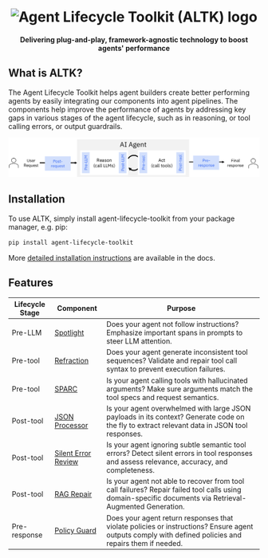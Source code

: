 <h1 align="center" >
    <img alt="Agent Lifecycle Toolkit (ALTK) logo" src="assets/logo.png" height="120">
</h1>

<h4 align="center">Delivering plug-and-play, framework-agnostic technology to boost agents' performance</h4>

## What is ALTK?
The Agent Lifecycle Toolkit helps agent builders create better performing agents by easily integrating our components into agent pipelines. The components help improve the performance of agents by addressing key gaps in various stages of the agent lifecycle, such as in reasoning, or tool calling errors, or output guardrails.

![lifecycle.png](assets/lifecycle.png)


## Installation
To use ALTK, simply install agent-lifecycle-toolkit from your package manager, e.g. pip:

```bash
pip install agent-lifecycle-toolkit
```

More [detailed installation instructions](./getting_started.md) are available in the docs.


## Features

| Lifecycle Stage | Component                                                              | Purpose |
|-----------------|------------------------------------------------------------------------|------------------------------------------------------------------------------------------------------------------------------------------------------------------------------------------------------------------------------------------------------|
| Pre-LLM         | [Spotlight](https://github.com/AgentToolkit/agent-lifecycle-toolkit/blob/main/altk/spotlight_toolkit)                                    | Does your agent not follow instructions? Emphasize important spans in prompts to steer LLM attention. |
| Pre-tool        | [Refraction](https://github.com/AgentToolkit/agent-lifecycle-toolkit/blob/main/altk/pre_tool_reflection_toolkit/refraction)              | Does your agent generate inconsistent tool sequences? Validate and repair tool call syntax to prevent execution failures. |
| Pre-tool        | [SPARC](https://github.com/AgentToolkit/agent-lifecycle-toolkit/blob/main/altk/pre_tool_reflection_toolkit/sparc)                        | Is your agent calling tools with hallucinated arguments? Make sure arguments match the tool specs and request semantics. |
| Post-tool       | [JSON Processor](https://github.com/AgentToolkit/agent-lifecycle-toolkit/blob/main/altk/post_tool_reflection_toolkit/code_generation)                                                      | Is your agent overwhelmed with large JSON payloads in its context? Generate code on the fly to extract relevant data in JSON tool responses. |
| Post-tool       | [Silent Error Review](https://github.com/AgentToolkit/agent-lifecycle-toolkit/blob/main/altk/post_tool_reflection_toolkit/silent_review) | Is your agent ignoring subtle semantic tool errors? Detect silent errors in tool responses and assess relevance, accuracy, and completeness. |
| Post-tool       | [RAG Repair](https://github.com/AgentToolkit/agent-lifecycle-toolkit/blob/main/altk/post_tool_reflection_toolkit/rag_repair)             | Is your agent not able to recover from tool call failures? Repair failed tool calls using domain-specific documents via Retrieval-Augmented Generation. |
| Pre-response    | [Policy Guard](https://github.com/AgentToolkit/agent-lifecycle-toolkit/blob/main/altk/policy_guard_toolkit)                              | Does your agent return responses that violate policies or instructions? Ensure agent outputs comply with defined policies and repairs them if needed. |
